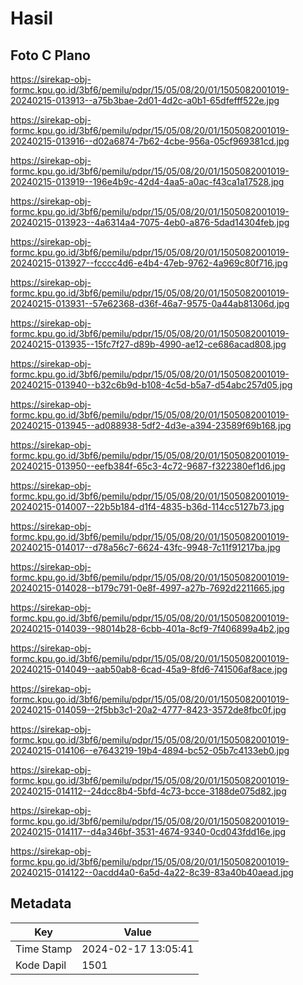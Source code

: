 # Hasil

## Foto C Plano

https://sirekap-obj-formc.kpu.go.id/3bf6/pemilu/pdpr/15/05/08/20/01/1505082001019-20240215-013913--a75b3bae-2d01-4d2c-a0b1-65dfefff522e.jpg

https://sirekap-obj-formc.kpu.go.id/3bf6/pemilu/pdpr/15/05/08/20/01/1505082001019-20240215-013916--d02a6874-7b62-4cbe-956a-05cf969381cd.jpg

https://sirekap-obj-formc.kpu.go.id/3bf6/pemilu/pdpr/15/05/08/20/01/1505082001019-20240215-013919--196e4b9c-42d4-4aa5-a0ac-f43ca1a17528.jpg

https://sirekap-obj-formc.kpu.go.id/3bf6/pemilu/pdpr/15/05/08/20/01/1505082001019-20240215-013923--4a6314a4-7075-4eb0-a876-5dad14304feb.jpg

https://sirekap-obj-formc.kpu.go.id/3bf6/pemilu/pdpr/15/05/08/20/01/1505082001019-20240215-013927--fcccc4d6-e4b4-47eb-9762-4a969c80f716.jpg

https://sirekap-obj-formc.kpu.go.id/3bf6/pemilu/pdpr/15/05/08/20/01/1505082001019-20240215-013931--57e62368-d36f-46a7-9575-0a44ab81306d.jpg

https://sirekap-obj-formc.kpu.go.id/3bf6/pemilu/pdpr/15/05/08/20/01/1505082001019-20240215-013935--15fc7f27-d89b-4990-ae12-ce686acad808.jpg

https://sirekap-obj-formc.kpu.go.id/3bf6/pemilu/pdpr/15/05/08/20/01/1505082001019-20240215-013940--b32c6b9d-b108-4c5d-b5a7-d54abc257d05.jpg

https://sirekap-obj-formc.kpu.go.id/3bf6/pemilu/pdpr/15/05/08/20/01/1505082001019-20240215-013945--ad088938-5df2-4d3e-a394-23589f69b168.jpg

https://sirekap-obj-formc.kpu.go.id/3bf6/pemilu/pdpr/15/05/08/20/01/1505082001019-20240215-013950--eefb384f-65c3-4c72-9687-f322380ef1d6.jpg

https://sirekap-obj-formc.kpu.go.id/3bf6/pemilu/pdpr/15/05/08/20/01/1505082001019-20240215-014007--22b5b184-d1f4-4835-b36d-114cc5127b73.jpg

https://sirekap-obj-formc.kpu.go.id/3bf6/pemilu/pdpr/15/05/08/20/01/1505082001019-20240215-014017--d78a56c7-6624-43fc-9948-7c11f91217ba.jpg

https://sirekap-obj-formc.kpu.go.id/3bf6/pemilu/pdpr/15/05/08/20/01/1505082001019-20240215-014028--b179c791-0e8f-4997-a27b-7692d2211665.jpg

https://sirekap-obj-formc.kpu.go.id/3bf6/pemilu/pdpr/15/05/08/20/01/1505082001019-20240215-014039--98014b28-6cbb-401a-8cf9-7f406899a4b2.jpg

https://sirekap-obj-formc.kpu.go.id/3bf6/pemilu/pdpr/15/05/08/20/01/1505082001019-20240215-014049--aab50ab8-6cad-45a9-8fd6-741506af8ace.jpg

https://sirekap-obj-formc.kpu.go.id/3bf6/pemilu/pdpr/15/05/08/20/01/1505082001019-20240215-014059--2f5bb3c1-20a2-4777-8423-3572de8fbc0f.jpg

https://sirekap-obj-formc.kpu.go.id/3bf6/pemilu/pdpr/15/05/08/20/01/1505082001019-20240215-014106--e7643219-19b4-4894-bc52-05b7c4133eb0.jpg

https://sirekap-obj-formc.kpu.go.id/3bf6/pemilu/pdpr/15/05/08/20/01/1505082001019-20240215-014112--24dcc8b4-5bfd-4c73-bcce-3188de075d82.jpg

https://sirekap-obj-formc.kpu.go.id/3bf6/pemilu/pdpr/15/05/08/20/01/1505082001019-20240215-014117--d4a346bf-3531-4674-9340-0cd043fdd16e.jpg

https://sirekap-obj-formc.kpu.go.id/3bf6/pemilu/pdpr/15/05/08/20/01/1505082001019-20240215-014122--0acdd4a0-6a5d-4a22-8c39-83a40b40aead.jpg


## Metadata

| Key        | Value               |
| ---------- | ------------------- |
| Time Stamp | 2024-02-17 13:05:41 |
| Kode Dapil | 1501                |



